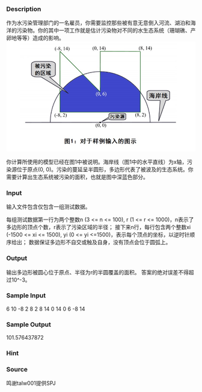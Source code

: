 
### Description
作为水污染管理部门的一名雇员，你需要监控那些被有意无意倒入河流、湖泊和海洋的污染物。你的其中一项工作就是估计污染物对不同的水生态系统（珊瑚礁、产卵地等等）造成的影响。
![](/JudgeOnline/upload/201504/33333333.jpg)

你计算所使用的模型已经在图1中被说明。海岸线（图1中的水平直线）为x轴，污染源位于原点(0, 0)。污染的蔓延呈半圆形，多边形代表了被波及的生态系统。你需要计算出生态系统被污染的面积，也就是图中深蓝色部分。


### Input
输入文件包含仅包含一组测试数据。

每组测试数据第一行为两个整数n (3 <= n <= 100), r (1 <= r <= 1000)，n表示了多边形的顶点个数，r表示了污染区域的半径；
接下来n行，每行包含两个整数xi (-1500 <= xi <= 1500), yi (0 <= yi <=1500)，表示每个顶点的坐标，以逆时针顺序给出；
数据保证多边形不自交或触及自身，没有顶点会位于圆弧上。



### Output
输出多边形被圆心位于原点、半径为r的半圆覆盖的面积。
答案的绝对误差不得超过10^-3。


### Sample Input
6 10
-8 2
8 2
8 14
0 14
0 6
-8 14
### Sample Output
101.576437872
### Hint


### Source
鸣谢talw001提供SPJ